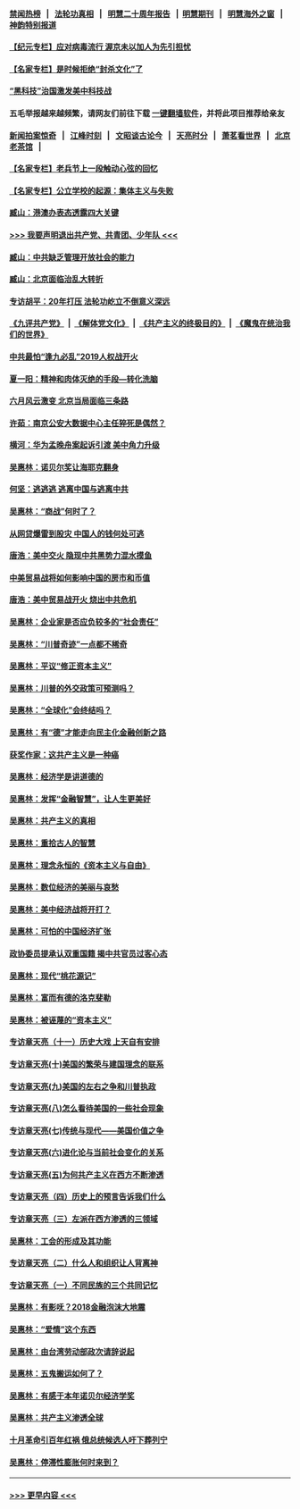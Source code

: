 #### [禁闻热榜](热点新闻.md?=0)  &nbsp;&nbsp;|&nbsp;&nbsp; [法轮功真相](https://github.com/gfw-breaker/truth/blob/master/README.md?=0) &nbsp;&nbsp;|&nbsp;&nbsp; [明慧二十周年报告](https://github.com/gfw-breaker/mh-reports/blob/master/README.md?=0) &nbsp;&nbsp;|&nbsp;&nbsp;[明慧期刊](https://github.com/gfw-breaker/mh-qikan) &nbsp;&nbsp;|&nbsp;&nbsp; [明慧海外之窗](https://github.com/gfw-breaker/mh-news/blob/master/README.md?=0) &nbsp;&nbsp;|&nbsp;&nbsp; [神韵特别报道](https://github.com/gfw-breaker/mh-news/blob/master/shenyun.md?=0)
#### [【纪元专栏】应对病毒流行 渥京未以加人为先引担忧](../pages/nsc423/n11875714.md?t=03102131) 
#### [【名家专栏】是时候拒绝“封杀文化”了](../pages/nsc423/n11814093.md?t=03102131) 
#### [“黑科技”治国激发美中科技战](../pages/nsc423/n11638056.md?t=03102131) 
#### 五毛举报越来越频繁，请网友们前往下载 [一键翻墙软件](https://github.com/gfw-breaker/ssr-accounts)，并将此项目推荐给亲友
#### [新闻拍案惊奇](https://github.com/gfw-breaker/banned-news/blob/master/pages/link4.md) &nbsp;&nbsp;|&nbsp;&nbsp; [江峰时刻](https://github.com/gfw-breaker/banned-news/blob/master/pages/link4.md) &nbsp;&nbsp;|&nbsp;&nbsp; [文昭谈古论今](https://github.com/gfw-breaker/banned-news/blob/master/pages/link4.md) &nbsp;&nbsp;|&nbsp;&nbsp; [天亮时分](https://github.com/gfw-breaker/banned-news/blob/master/pages/link4.md) &nbsp;&nbsp;|&nbsp;&nbsp; [萧茗看世界](https://github.com/gfw-breaker/banned-news/blob/master/pages/link4.md) &nbsp;&nbsp;|&nbsp;&nbsp; [北京老茶馆](https://github.com/gfw-breaker/banned-news/blob/master/pages/link4.md) &nbsp;&nbsp;|&nbsp;&nbsp; 
#### [【名家专栏】老兵节上一段触动心弦的回忆](../pages/nsc423/n11646016.md?t=03102131) 
#### [【名家专栏】公立学校的起源：集体主义与失败](../pages/nsc423/n11601833.md?t=03102131) 
#### [臧山：港澳办表态透露四大关键](../pages/nsc423/n11421628.md?t=03102131) 
#### [>>> 我要声明退出共产党、共青团、少年队 <<<](https://github.com/begood0513/goodnews/blob/master/quit/letter.md) 
#### [臧山：中共缺乏管理开放社会的能力](../pages/nsc423/n11407457.md?t=03102131) 
#### [臧山：北京面临治乱大转折](../pages/nsc423/n11406895.md?t=03102131) 
#### [专访胡平：20年打压 法轮功屹立不倒意义深远](../pages/nsc423/n11398800.md?t=03102131) 
#### [《九评共产党》](https://github.com/begood0513/9ping.md/blob/master/README.md) &nbsp;|&nbsp; [《解体党文化》](../../../../jtdwh.md/blob/master/README.md)  &nbsp;|&nbsp; [《共产主义的终极目的》](../../../../gczydzjmd.md/blob/master/README.md) &nbsp;|&nbsp; [《魔鬼在统治我们的世界》](../../../../mgztzwmdsj.md/blob/master/README.md) 
#### [中共最怕“逢九必乱”2019人权战开火](../pages/nsc423/n11385248.md?t=03102131) 
#### [夏一阳：精神和肉体灭绝的手段—转化洗脑](../pages/nsc423/n11368250.md?t=03102131) 
#### [六月风云激变 北京当局面临三条路](../pages/nsc423/n11313668.md?t=03102131) 
#### [许茹：南京公安大数据中心主任猝死是偶然？](../pages/nsc423/n11064744.md?t=03102131) 
#### [横河：华为孟晚舟案起诉引渡 美中角力升级](../pages/nsc423/n11027230.md?t=03102131) 
#### [吴惠林：诺贝尔奖让海耶克翻身](../pages/nsc423/n10890049.md?t=03102131) 
#### [何坚：逃逃逃 逃离中国与逃离中共](../pages/nsc423/n10592891.md?t=03102131) 
#### [吴惠林：“商战”何时了？](../pages/nsc423/n10573558.md?t=03102131) 
#### [从网贷爆雷到股灾 中国人的钱何处可逃](../pages/nsc423/n10572800.md?t=03102131) 
#### [唐浩：美中交火 隐现中共黑势力混水摸鱼](../pages/nsc423/n10544040.md?t=03102131) 
#### [中美贸易战将如何影响中国的房市和币值](../pages/nsc423/n10543697.md?t=03102131) 
#### [唐浩：美中贸易战开火 烧出中共危机](../pages/nsc423/n10540126.md?t=03102131) 
#### [吴惠林：企业家是否应负较多的“社会责任”](../pages/nsc423/n10535022.md?t=03102131) 
#### [吴惠林：“川普奇迹”一点都不稀奇](../pages/nsc423/n10512808.md?t=03102131) 
#### [吴惠林：平议“修正资本主义”](../pages/nsc423/n10495724.md?t=03102131) 
#### [吴惠林：川普的外交政策可预测吗？](../pages/nsc423/n10462387.md?t=03102131) 
#### [吴惠林：“全球化”会终结吗？](../pages/nsc423/n10452838.md?t=03102131) 
#### [吴惠林：有“德”才能走向民主化金融创新之路](../pages/nsc423/n10432292.md?t=03102131) 
#### [获奖作家：这共产主义是一种癌](../pages/nsc423/n10431541.md?t=03102131) 
#### [吴惠林：经济学是讲道德的](../pages/nsc423/n10398014.md?t=03102131) 
#### [吴惠林：发挥“金融智慧”，让人生更美好](../pages/nsc423/n10375019.md?t=03102131) 
#### [吴惠林：共产主义的真相](../pages/nsc423/n10351394.md?t=03102131) 
#### [吴惠林：重拾古人的智慧](../pages/nsc423/n10337691.md?t=03102131) 
#### [吴惠林：理念永恒的《资本主义与自由》](../pages/nsc423/n10316274.md?t=03102131) 
#### [吴惠林：数位经济的美丽与哀愁](../pages/nsc423/n10292946.md?t=03102131) 
#### [吴惠林：美中经济战将开打？](../pages/nsc423/n10258825.md?t=03102131) 
#### [吴惠林：可怕的中国经济扩张](../pages/nsc423/n10219147.md?t=03102131) 
#### [政协委员提承认双重国籍 揭中共官员过客心态](../pages/nsc423/n10208809.md?t=03102131) 
#### [吴惠林：现代“桃花源记”](../pages/nsc423/n10185234.md?t=03102131) 
#### [吴惠林：富而有德的洛克斐勒](../pages/nsc423/n10142264.md?t=03102131) 
#### [吴惠林：被诬蔑的“资本主义”](../pages/nsc423/n10124816.md?t=03102131) 
#### [专访章天亮（十一）历史大戏 上天自有安排](../pages/nsc423/n10094905.md?t=03102131) 
#### [专访章天亮(十)美国的繁荣与建国理念的联系](../pages/nsc423/n10094899.md?t=03102131) 
#### [专访章天亮(九)美国的左右之争和川普执政](../pages/nsc423/n10094889.md?t=03102131) 
#### [专访章天亮(八)怎么看待美国的一些社会现象](../pages/nsc423/n10094857.md?t=03102131) 
#### [专访章天亮(七)传统与现代——美国价值之争](../pages/nsc423/n10093140.md?t=03102131) 
#### [专访章天亮(六)进化论与当前社会变化的关系](../pages/nsc423/n10092036.md?t=03102131) 
#### [专访章天亮(五)为何共产主义在西方不断渗透](../pages/nsc423/n10083620.md?t=03102131) 
#### [专访章天亮（四）历史上的预言告诉我们什么](../pages/nsc423/n10083606.md?t=03102131) 
#### [专访章天亮（三）左派在西方渗透的三领域](../pages/nsc423/n10081115.md?t=03102131) 
#### [吴惠林：工会的形成及其功能](../pages/nsc423/n10080633.md?t=03102131) 
#### [专访章天亮（二）什么人和组织让人背离神](../pages/nsc423/n10076637.md?t=03102131) 
#### [专访章天亮（一）不同民族的三个共同记忆](../pages/nsc423/n10074188.md?t=03102131) 
#### [吴惠林：有影呒？2018金融泡沫大地震](../pages/nsc423/n10040534.md?t=03102131) 
#### [吴惠林：“爱情”这个东西](../pages/nsc423/n10019423.md?t=03102131) 
#### [吴惠林：由台湾劳动部政次请辞说起](../pages/nsc423/n9979679.md?t=03102131) 
#### [吴惠林：五鬼搬运如何了？](../pages/nsc423/n9925338.md?t=03102131) 
#### [吴惠林：有感于本年诺贝尔经济学奖](../pages/nsc423/n9871883.md?t=03102131) 
#### [吴惠林：共产主义渗透全球](../pages/nsc423/n9812748.md?t=03102131) 
#### [十月革命引百年红祸 俄总统候选人吁下葬列宁](../pages/nsc423/n9810182.md?t=03102131) 
#### [吴惠林：停滞性膨胀何时来到？](../pages/nsc423/n9764136.md?t=03102131) 

----
#### [ >>> 更早内容 <<< ](../indexes/nsc423-earlier.md)
